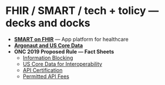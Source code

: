 # FHIR / SMART / tech + tolicy — decks and docks


* **[SMART on FHIR](https://github.com/jmandel/fhir-tech-slides/blob/master/SMART%20Tutorial%20-%20Dev%20Days.pdf)** — App platform for healthcare
* **[Argonaut and US Core Data](https://github.com/jmandel/fhir-tech-slides/blob/master/Argonaut%20Project%20Description-6%20Feb%202019.pdf)**
* **ONC 2019 Proposed Rule — Fact Sheets**
  * <a href="https://github.com/jmandel/fhir-tech-slides/blob/master/ONCCuresNPRMInfoBlocking.pdf">Information Blocking</a>
  * <a href="https://github.com/jmandel/fhir-tech-slides/blob/master/ONCCuresNPRMUSCDI.pdf">US Core Data for Interoperability</a>
  * <a href="https://github.com/jmandel/fhir-tech-slides/blob/master/ONCCuresNPRMAPICertification.pdf">API Certification</a>
  * <a href="https://github.com/jmandel/fhir-tech-slides/blob/master/ONCCuresNPRMAPIPermittedFees.pdf">Permitted API Fees</a>
